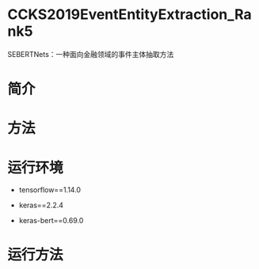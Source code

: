 # CCKS2019EventEntityExtraction_Rank5
SEBERTNets：一种面向金融领域的事件主体抽取方法

# 简介



# 方法



# 运行环境

- tensorflow==1.14.0 

- keras==2.2.4

- keras-bert==0.69.0

# 运行方法


